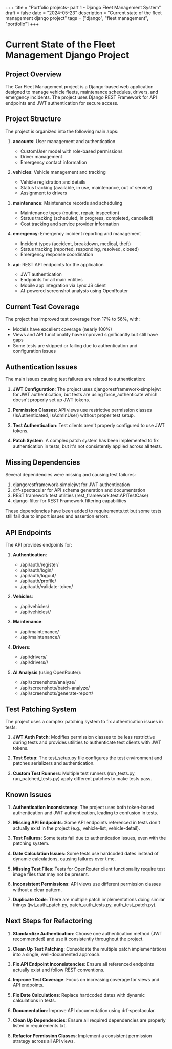 +++
title = "Portfolio projects- part 1 - Django Fleet Management System"
draft = false
date = "2024-05-23"
description = "Current state of the fleet management django project"
tags = ["django", "fleet management", "portfolio"]
+++
# Current State of the Fleet Management Django Project

## Project Overview

The Car Fleet Management project is a Django-based web application designed to manage vehicle fleets, maintenance schedules, drivers, and emergency incidents. The project uses Django REST Framework for API endpoints and JWT authentication for secure access.

## Project Structure

The project is organized into the following main apps:

1. **accounts**: User management and authentication
   - CustomUser model with role-based permissions
   - Driver management
   - Emergency contact information

2. **vehicles**: Vehicle management and tracking
   - Vehicle registration and details
   - Status tracking (available, in use, maintenance, out of service)
   - Assignment to drivers

3. **maintenance**: Maintenance records and scheduling
   - Maintenance types (routine, repair, inspection)
   - Status tracking (scheduled, in progress, completed, cancelled)
   - Cost tracking and service provider information

4. **emergency**: Emergency incident reporting and management
   - Incident types (accident, breakdown, medical, theft)
   - Status tracking (reported, responding, resolved, closed)
   - Emergency response coordination

5. **api**: REST API endpoints for the application
   - JWT authentication
   - Endpoints for all main entities
   - Mobile app integration via Lynx JS client
   - AI-powered screenshot analysis using OpenRouter

## Current Test Coverage

The project has improved test coverage from 17% to 56%, with:
- Models have excellent coverage (nearly 100%)
- Views and API functionality have improved significantly but still have gaps
- Some tests are skipped or failing due to authentication and configuration issues

## Authentication Issues

The main issues causing test failures are related to authentication:

1. **JWT Configuration**: The project uses djangorestframework-simplejwt for JWT authentication, but tests are using force_authenticate which doesn't properly set up JWT tokens.

2. **Permission Classes**: API views use restrictive permission classes (IsAuthenticated, IsAdminUser) without proper test setup.

3. **Test Authentication**: Test clients aren't properly configured to use JWT tokens.

4. **Patch System**: A complex patch system has been implemented to fix authentication in tests, but it's not consistently applied across all tests.

## Missing Dependencies

Several dependencies were missing and causing test failures:

1. djangorestframework-simplejwt for JWT authentication
2. drf-spectacular for API schema generation and documentation
3. REST framework test utilities (rest_framework.test.APITestCase)
4. django-filter for REST Framework filtering capabilities

These dependencies have been added to requirements.txt but some tests still fail due to import issues and assertion errors.

## API Endpoints

The API provides endpoints for:

1. **Authentication**:
   - /api/auth/register/
   - /api/auth/login/
   - /api/auth/logout/
   - /api/auth/profile/
   - /api/auth/validate-token/

2. **Vehicles**:
   - /api/vehicles/
   - /api/vehicles/<id>/

3. **Maintenance**:
   - /api/maintenance/
   - /api/maintenance/<id>/

4. **Drivers**:
   - /api/drivers/
   - /api/drivers/<id>/

5. **AI Analysis** (using OpenRouter):
   - /api/screenshots/analyze/
   - /api/screenshots/batch-analyze/
   - /api/screenshots/generate-report/

## Test Patching System

The project uses a complex patching system to fix authentication issues in tests:

1. **JWT Auth Patch**: Modifies permission classes to be less restrictive during tests and provides utilities to authenticate test clients with JWT tokens.

2. **Test Setup**: The test_setup.py file configures the test environment and patches serializers and authentication.

3. **Custom Test Runners**: Multiple test runners (run_tests.py, run_patched_tests.py) apply different patches to make tests pass.

## Known Issues

1. **Authentication Inconsistency**: The project uses both token-based authentication and JWT authentication, leading to confusion in tests.

2. **Missing API Endpoints**: Some API endpoints referenced in tests don't actually exist in the project (e.g., vehicle-list, vehicle-detail).

3. **Test Failures**: Some tests fail due to authentication issues, even with the patching system.

4. **Date Calculation Issues**: Some tests use hardcoded dates instead of dynamic calculations, causing failures over time.

5. **Missing Test Files**: Tests for OpenRouter client functionality require test image files that may not be present.

6. **Inconsistent Permissions**: API views use different permission classes without a clear pattern.

7. **Duplicate Code**: There are multiple patch implementations doing similar things (jwt_auth_patch.py, patch_auth_tests.py, auth_test_patch.py).

## Next Steps for Refactoring

1. **Standardize Authentication**: Choose one authentication method (JWT recommended) and use it consistently throughout the project.

2. **Clean Up Test Patching**: Consolidate the multiple patch implementations into a single, well-documented approach.

3. **Fix API Endpoint Inconsistencies**: Ensure all referenced endpoints actually exist and follow REST conventions.

4. **Improve Test Coverage**: Focus on increasing coverage for views and API endpoints.

5. **Fix Date Calculations**: Replace hardcoded dates with dynamic calculations in tests.

6. **Documentation**: Improve API documentation using drf-spectacular.

7. **Clean Up Dependencies**: Ensure all required dependencies are properly listed in requirements.txt.

8. **Refactor Permission Classes**: Implement a consistent permission strategy across all API views.